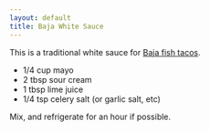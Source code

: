 ```yaml
---
layout: default
title: Baja White Sauce
---
```


This is a traditional white sauce for [Baja fish tacos](../full_tacos/baja_fish_tacos.md).

* 1/4 cup mayo
* 2 tbsp sour cream
* 1 tbsp lime juice
* 1/4 tsp celery salt (or garlic salt, etc)

Mix, and refrigerate for an hour if possible.

